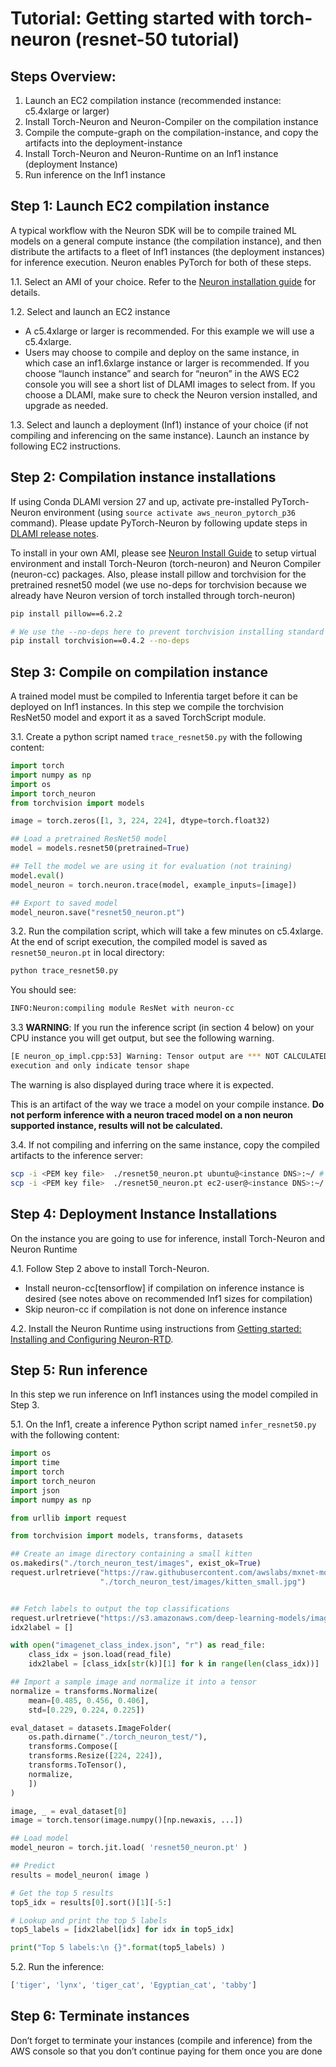 # Tutorial: Getting started with torch-neuron (resnet-50 tutorial)

## Steps Overview:

1. Launch an EC2 compilation instance (recommended instance: c5.4xlarge or larger)
2. Install Torch-Neuron and Neuron-Compiler on the compilation instance
3. Compile the compute-graph on the compilation-instance, and copy the artifacts into the deployment-instance
4. Install Torch-Neuron and Neuron-Runtime on an Inf1 instance (deployment Instance)
5. Run inference on the Inf1 instance

## Step 1: Launch EC2 compilation instance

A typical workflow with the Neuron SDK will be to compile trained ML models on a general compute instance (the compilation instance), and then distribute the artifacts to a fleet of Inf1 instances (the deployment instances) for inference execution. Neuron enables PyTorch for both of these steps.

1.1. Select an AMI of your choice. Refer to the [Neuron installation guide](../neuron-install-guide.md) for details.

1.2. Select and launch an EC2 instance

* A c5.4xlarge or larger is recommended. For this example we will use a c5.4xlarge.
* Users may choose to compile and deploy on the same instance, in which case an inf1.6xlarge instance or larger is recommended.  If you choose “launch instance” and search for “neuron” in the AWS EC2 console you will see a short list of  DLAMI images to select from. If you choose a DLAMI, make sure to check the Neuron version installed, and upgrade as needed.

1.3. Select and launch a deployment (Inf1) instance of your choice (if not compiling and inferencing on the same instance). Launch an instance by following EC2 instructions.

## Step 2: Compilation instance installations

If using Conda DLAMI version 27 and up, activate pre-installed PyTorch-Neuron environment (using `source activate aws_neuron_pytorch_p36`  command). Please update PyTorch-Neuron by following update steps in [DLAMI release notes](https://github.com/aws/private-aws-neuron-sdk-staging/blob/1.8.0/release-notes/dlami-release-notes.md#conda-dlami).

To install in your own AMI, please see [Neuron Install Guide](../neuron-install-guide.md) to setup virtual environment and install Torch-Neuron (torch-neuron) and Neuron Compiler (neuron-cc) packages. Also, please install pillow and torchvision for the pretrained resnet50 model (we use no-deps for torchvision because we already have Neuron version of torch installed through torch-neuron)

```bash
pip install pillow==6.2.2

# We use the --no-deps here to prevent torchvision installing standard torch
pip install torchvision==0.4.2 --no-deps
```

## Step 3: Compile on compilation instance

A trained model must be compiled to Inferentia target before it can be deployed on Inf1 instances. In this step we compile the torchvision ResNet50 model and export it as a saved TorchScript module.

3.1. Create a python script named `trace_resnet50.py` with the following content:

```python
import torch
import numpy as np
import os
import torch_neuron
from torchvision import models

image = torch.zeros([1, 3, 224, 224], dtype=torch.float32)

## Load a pretrained ResNet50 model
model = models.resnet50(pretrained=True)

## Tell the model we are using it for evaluation (not training)
model.eval()
model_neuron = torch.neuron.trace(model, example_inputs=[image])

## Export to saved model
model_neuron.save("resnet50_neuron.pt")
```


3.2. Run the compilation script, which will take a few minutes on c5.4xlarge. At the end of script execution, the compiled model is saved as `resnet50_neuron.pt`  in local directory:

```bash
python trace_resnet50.py
```

You should see:

```bash
INFO:Neuron:compiling module ResNet with neuron-cc
```

3.3 **WARNING**:  If you run the inference script (in section 4 below) on your CPU instance you will get output, but see the following warning.  

```bash
[E neuron_op_impl.cpp:53] Warning: Tensor output are *** NOT CALCULATED *** during CPU
execution and only indicate tensor shape
```
The warning is also displayed during trace where it is expected.

This is an artifact of the way we trace a model on your compile instance.  **Do not perform inference with a neuron traced model on a non neuron supported instance, results will not be calculated.**

3.4. If not compiling and inferring on the same instance, copy the compiled artifacts to the inference server:

```bash
scp -i <PEM key file>  ./resnet50_neuron.pt ubuntu@<instance DNS>:~/ # if Ubuntu-based AMI
scp -i <PEM key file>  ./resnet50_neuron.pt ec2-user@<instance DNS>:~/  # if using AML2-based AMI
```

## Step 4: Deployment Instance Installations

On the instance you are going to use for inference, install Torch-Neuron and Neuron Runtime

4.1. Follow Step 2 above to install Torch-Neuron.

* Install neuron-cc[tensorflow] if compilation on inference instance is desired (see notes above on recommended Inf1 sizes for compilation)
* Skip neuron-cc if compilation is not done on inference instance

4.2. Install the Neuron Runtime using instructions from [Getting started: Installing and Configuring Neuron-RTD](https://github.com/aws/aws-neuron-sdk/blob/master/docs/neuron-runtime/nrt_start.md).


## Step 5: Run inference

In this step we run inference on Inf1 instances using the model compiled in Step 3.

5.1. On the Inf1, create a inference Python script named `infer_resnet50.py` with the following content:


```python
import os
import time
import torch
import torch_neuron
import json
import numpy as np

from urllib import request

from torchvision import models, transforms, datasets

## Create an image directory containing a small kitten
os.makedirs("./torch_neuron_test/images", exist_ok=True)
request.urlretrieve("https://raw.githubusercontent.com/awslabs/mxnet-model-server/master/docs/images/kitten_small.jpg",
                    "./torch_neuron_test/images/kitten_small.jpg")


## Fetch labels to output the top classifications
request.urlretrieve("https://s3.amazonaws.com/deep-learning-models/image-models/imagenet_class_index.json","imagenet_class_index.json")
idx2label = []

with open("imagenet_class_index.json", "r") as read_file:
    class_idx = json.load(read_file)
    idx2label = [class_idx[str(k)][1] for k in range(len(class_idx))]

## Import a sample image and normalize it into a tensor
normalize = transforms.Normalize(
    mean=[0.485, 0.456, 0.406],
    std=[0.229, 0.224, 0.225])

eval_dataset = datasets.ImageFolder(
    os.path.dirname("./torch_neuron_test/"),
    transforms.Compose([
    transforms.Resize([224, 224]),
    transforms.ToTensor(),
    normalize,
    ])
)

image, _ = eval_dataset[0]
image = torch.tensor(image.numpy()[np.newaxis, ...])

## Load model
model_neuron = torch.jit.load( 'resnet50_neuron.pt' )

## Predict
results = model_neuron( image )

# Get the top 5 results
top5_idx = results[0].sort()[1][-5:]

# Lookup and print the top 5 labels
top5_labels = [idx2label[idx] for idx in top5_idx]

print("Top 5 labels:\n {}".format(top5_labels) )
```


5.2. Run the inference:

```bash
['tiger', 'lynx', 'tiger_cat', 'Egyptian_cat', 'tabby']
```

## Step 6: Terminate instances

Don’t forget to terminate your instances (compile and inference) from the AWS console so that you don’t continue paying for them once you are done
